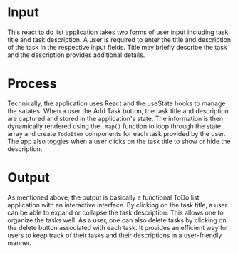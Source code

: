 # Input

This react to do list application takes two forms of user input including task title and task description. A user is required to enter the title and description of the task in the respective input fields. Title may briefly describe the task and the description provides additional details. 

# Process

Technically, the application uses React and the useState hooks to manage the satates. When a user the Add Task button, the task title and description are captured and stored in the application's state. The information is then dynamically rendered using the `.map()` function to loop through the state array and create `TodoItem` components for each task provided by the user. The app also toggles when a user clicks on the task title to show or hide the description.

# Output

As mentioned above, the output is basically a functional ToDo list application with an interactive interface. By clicking on the task title, a user can be able to expand or collapse the task description. This allows one to organize the tasks well. As a user, one can also delete tasks by clicking on the delete button associated with each task. It provides an efficient way for users to keep track of their tasks and their descriptions in a user-friendly manner.
